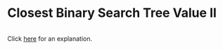 # Closest Binary Search Tree Value II 

~~~java

~~~

Click [here](Explanation.md) for an explanation.

